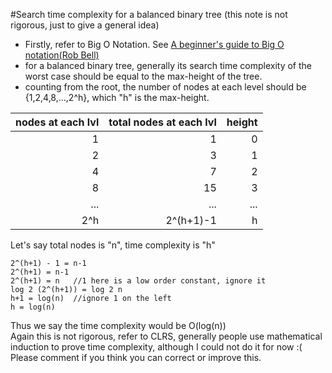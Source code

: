 #Search time complexity for a balanced binary tree
(this note is not rigorous, just to give a general idea)
* Firstly, refer to Big O Notation. See [A beginner's guide to Big O notation(Rob Bell)](https://rob-bell.net/2009/06/a-beginners-guide-to-big-o-notation)
* for a balanced binary tree, generally its search time complexity of the worst case should be equal to the max-height of the tree.
* counting from the root, the number of nodes at each level should be {1,2,4,8,...,2^h}, which "h" is the max-height.

|nodes at each lvl    |total nodes at each lvl|height  |
|--------------------:|----------------------:|-------:|
|1                    |1                      |0       |
|2                    |3                      |1       |
|4                    |7                      |2       |
|8                    |15                     |3       |
|...                  |...                    |...     |
|2^h                  |2^(h+1)-1              |h       |  

Let's say total nodes is "n", time complexity is "h"  
```
2^(h+1) - 1 = n-1  
2^(h+1) = n-1  
2^(h+1) = n   //1 here is a low order constant, ignore it  
log 2 (2^(h+1)) = log 2 n  
h+1 = log(n)  //ignore 1 on the left  
h = log(n)
```

Thus we say the time complexity would be O(log(n))  
Again this is not rigorous, refer to CLRS, generally people use mathematical induction to prove time complexity, although I could
 not do it for now :(  
Please comment if you think you can correct or improve this.
